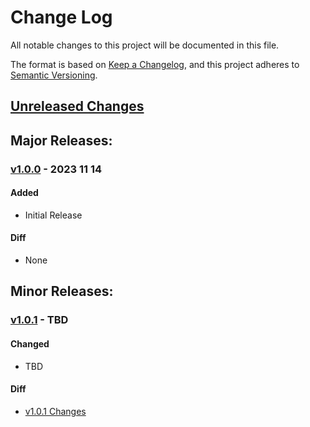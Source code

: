 # Change Log
All notable changes to this project will be documented in this file.

The format is based on [Keep a Changelog](https://keepachangelog.com/en/1.0.0/),
and this project adheres to [Semantic Versioning](https://semver.org/spec/v2.0.0.html).

<!-- #### Added -->
<!-- #### Changed -->
<!-- #### Removed -->
<!-- #### Diff -->

## [Unreleased Changes]

## Major Releases:
### [v1.0.0] - 2023 11 14
#### Added
- Initial Release
#### Diff
- None

## Minor Releases:
### [v1.0.1] - TBD
#### Changed
- TBD
#### Diff
- [v1.0.1 Changes]

<!-- LINKS -->
<!-- RELEASES -->
[v1.0.1]: https://github.com/JackalLabs/dogwood-tree/releases/tag/v1.0.1
[v1.0.0]: https://github.com/JackalLabs/dogwood-tree/releases/tag/v1.0.0
<!-- DIFFS -->
[Unreleased Changes]: https://github.com/JackalLabs/dogwood-tree/compare/v1.0.1...dev
[v1.0.1 Changes]: https://github.com/JackalLabs/dogwood-tree/compare/v1.0.0...v1.0.1
<!-- ISSUES -->

